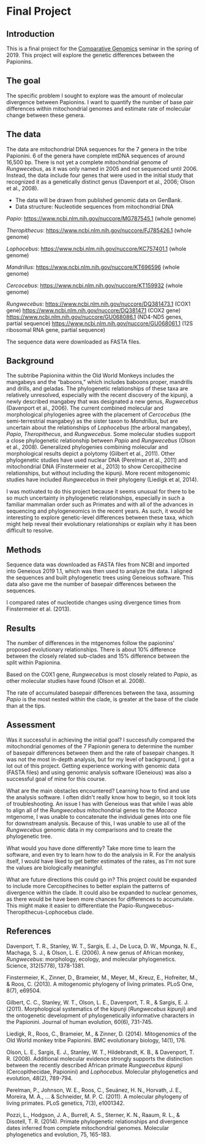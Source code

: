 # Final Project
## Introduction

This is a final project for the [Comparative Genomics](https://github.com/Yale-EEB723/syllabus) seminar in the spring of 2019. This project will explore the genetic differences between the Papionins.

## The goal

The specific problem I sought to explore was the amount of molecular divergence between Papionins. I want to quantify the number of base pair differences within mitochondrial genomes and estimate rate of molecular change between these genera.

## The data

The data are mitochondrial DNA sequences for the 7 genera in the tribe Papionini. 6 of the genera have complete mtDNA sequences of around 16,500 bp. There is not yet a complete mitochondrial genome of *Rungwecebus*, as it was only named in 2005 and not sequenced until 2006. Instead, the data include four genes that were used in the initial study that recognized it as a genetically distinct genus (Davenport et al., 2006; Olson et al., 2008).

- The data will be drawn from published genomic data on GenBank.
- Data structure: Nucleotide sequences from mitochondrial DNA

*Papio*: https://www.ncbi.nlm.nih.gov/nuccore/MG787545.1 (whole genome)

*Theropithecus*: https://www.ncbi.nlm.nih.gov/nuccore/FJ785426.1 (whole genome)

*Lophocebus*: https://www.ncbi.nlm.nih.gov/nuccore/KC757401.1 (whole genome)

*Mandrillus*: https://www.ncbi.nlm.nih.gov/nuccore/KT696596 (whole genome)

*Cercocebus*: https://www.ncbi.nlm.nih.gov/nuccore/KT159932 (whole genome)

*Rungwecebus*: https://www.ncbi.nlm.nih.gov/nuccore/DQ381473.1 (COX1 gene)
https://www.ncbi.nlm.nih.gov/nuccore/DQ381471 (COX2 gene)
https://www.ncbi.nlm.nih.gov/nuccore/GU068086.1 (ND4-ND5 genes, partial sequence)
https://www.ncbi.nlm.nih.gov/nuccore/GU068061.1 (12S ribosomal RNA gene, partial sequence)

The sequence data were downloaded as FASTA files.

## Background

The subtribe Papionina within the Old World Monkeys includes the mangabeys and the “baboons,” which includes baboons proper, mandrills and drills, and geladas. The phylogenetic relationships of these taxa are relatively unresolved, especially with the recent discovery of the kipunji, a newly described mangabey that was designated a new genus, *Rugwecebus* (Davenport et al., 2006). The current combined molecular and morphological phylogenies agree with the placement of *Cercocebus* (the semi-terrestrial mangabey) as the sister taxon to *Mandrillus*, but are uncertain about the relationships of *Lophocebus* (the arboral mangabey), *Papio*, *Theropithecus*, and *Rungwecebus*. Some molecular studies support a close phylogenetic relationship between *Papio* and *Rungwecebus* (Olson et al., 2008). Generalized phylogenies combining molecular and morphological results depict a polytomy (Gilbert et al., 2011). Other phylogenetic studies have used nuclear DNA (Perelman et al., 2011) and mitochondrial DNA (Finstermeier et al., 2013) to show Cercopithecine relationships, but without including the kipunji. More recent mitogenomic studies have included *Rungwecebus* in their phylogeny (Liedigk et al, 2014).


I was motivated to do this project because it seems unusual for there to be so much uncertainty in phylogenetic relationships, especially in such a familiar mammalian order such as Primates and with all of the advances in sequencing and phylogeneomics in the recent years. As such, it would be interesting to explore genetic-level differences between these taxa, which might help reveal their evolutionary relationships or explain why it has been difficult to resolve.


## Methods

Sequence data was downloaded as FASTA files from NCBI and imported into Geneious 2019 1.1, which was then used to analyze the data. I aligned the sequences and built phylogenetic trees using Geneious software. This data also gave me the number of basepair differences between the sequences.

I compared rates of nucleotide changes using divergence times from Finstermeier et al. (2013).



## Results

The number of differences in the mtgenomes follow the papionins' proposed evolutionary relationships. There is about 10% difference between the closely related sub-clades and 15% difference between the split within Papionina.

Based on the COX1 gene, *Rungwecebus* is most closely related to *Papio*, as other molecular studies have found (Olson et al. 2008).

The rate of accumulated basepair differences between the taxa, assuming *Papio* is the most nested within the clade, is greater at the base of the clade than at the tips.

## Assessment

Was it successful in achieving the initial goal?
I successfully compared the mitochondrial genomes of the 7 Papionin genera to determine the number of basepair differences between them and the rate of basepair changes. It was not the most in-depth analysis, but for my level of background, I got a lot out of this project. Getting experience working with genomic data (FASTA files) and using genomic analysis software (Geneious) was also a successful goal of mine for this course.


What are the main obstacles encountered?
Learning how to find and use the analysis software. I often didn't really know how to begin, so it took lots of troubleshooting. An issue I has with Geneious was that while I was able to align all of the *Rungwecebus* mitochondrial genes to the *Macaca* mtgenome, I was unable to concatenate the individual genes into one file for downstream analysis. Because of this, I was unable to use all of the *Rungwecebus* genomic data in my comparisons and to create the phylogenetic tree.


What would you have done differently?
Take more time to learn the software, and even try to learn how to do the analysis in R. For the analysis itself, I would have liked to get better estimates of the rates, as I'm not sure the values are biologically meaningful.


What are future directions this could go in?
This project could be expanded to include more Cercopithecines to better explain the patterns of divergence within the clade. It could also be expanded to nuclear genomes, as there would be have been more chances for differences to accumulate. This might make it easier to differentiate the Papio-Rungwecebus-Theropithecus-Lophocebus clade.



## References
Davenport, T. R., Stanley, W. T., Sargis, E. J., De Luca, D. W., Mpunga, N. E., Machaga, S. J., & Olson, L. E. (2006). A new genus of African monkey, *Rungwecebus*: morphology, ecology, and molecular phylogenetics. Science, 312(5778), 1378-1381.

Finstermeier, K., Zinner, D., Brameier, M., Meyer, M., Kreuz, E., Hofreiter, M., & Roos, C. (2013). A mitogenomic phylogeny of living primates. PLoS One, 8(7), e69504.

Gilbert, C. C., Stanley, W. T., Olson, L. E., Davenport, T. R., & Sargis, E. J. (2011). Morphological systematics of the kipunji (*Rungwecebus kipunji*) and the ontogenetic development of phylogenetically informative characters in the Papionini. Journal of human evolution, 60(6), 731-745.

Liedigk, R., Roos, C., Brameier, M., & Zinner, D. (2014). Mitogenomics of the Old World monkey tribe Papionini. BMC evolutionary biology, 14(1), 176.

Olson, L. E., Sargis, E. J., Stanley, W. T., Hildebrandt, K. B., & Davenport, T. R. (2008). Additional molecular evidence strongly supports the distinction between the recently described African primate *Rungwecebus kipunji* (Cercopithecidae, Papionini) and *Lophocebus*. Molecular phylogenetics and evolution, 48(2), 789-794.

Perelman, P., Johnson, W. E., Roos, C., Seuánez, H. N., Horvath, J. E., Moreira, M. A., ... & Schneider, M. P. C. (2011). A molecular phylogeny of living primates. PLoS genetics, 7(3), e1001342.

Pozzi, L., Hodgson, J. A., Burrell, A. S., Sterner, K. N., Raaum, R. L., & Disotell, T. R. (2014). Primate phylogenetic relationships and divergence dates inferred from complete mitochondrial genomes. Molecular phylogenetics and evolution, 75, 165-183.
